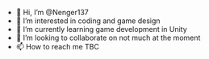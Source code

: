 - 👋 Hi, I’m @Nenger137
- 👀 I’m interested in coding and game design
- 🌱 I’m currently learning game development in Unity
- 💞️ I’m looking to collaborate on not much at the moment
- 📫 How to reach me TBC

<!---
Nenger137/Nenger137 is a ✨ special ✨ repository because its `README.md` (this file) appears on your GitHub profile.
You can click the Preview link to take a look at your changes.
--->

